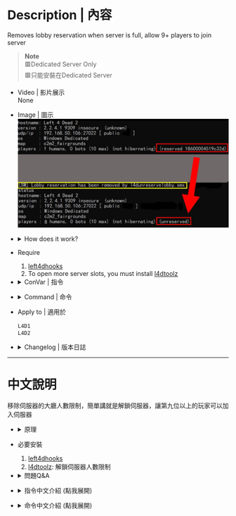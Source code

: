 # Description | 內容
Removes lobby reservation when server is full, allow 9+ players to join server

> __Note__ 
<br/>🟥Dedicated Server Only
<br/>🟥只能安裝在Dedicated Server

* Video | 影片展示
<br/>None

* Image | 圖示
<br/>![l4d_unreservelobby_1](image/l4d_unreservelobby_1.jpg)

* <details><summary>How does it work?</summary>

	* (Before) 
		1. If server is lobby reserved and full in gamemode (8 for versus/scavenge lobby, 4 for survival/coop/realism lobby)
			* New players can't join the server even if server still has remaining slots, they can't connect via the console or server browser
		2. If server is lobby reserved and empty (No one in server)
			* Unable to connect server from lobby
	* (After)
		1. Removes lobby reservation once server is full in gamemode (8 for versus/scavenge lobby, 4 for survival/coop/realism lobby)
			* New players is allowed to join the server, they can connect via the console or server browser
			* It won't restore back lobby reservation
			* Set ```sv_allow_lobby_connect_only 0```
		2. Removes lobby reservation once all players have disconnected
			* Players can connect from a lobby again
			* It won't restore back lobby reservation
			* Set ```sv_allow_lobby_connect_only``` back to default
	* In short, if you want multi slots server, must install
		1. This l4d_unreservelobby plugin
		2. And **l4dtoolz** (see Require below)
</details>

* Require
	1. [left4dhooks](https://forums.alliedmods.net/showthread.php?t=321696)
	2. To open more server slots, you must install [l4dtoolz](https://github.com/fbef0102/Game-Private_Plugin/tree/main/Tutorial_%E6%95%99%E5%AD%B8%E5%8D%80/English/Server/Install_Other_File#l4dtoolz)

* <details><summary>ConVar | 指令</summary>

	* cfg/sourcemod/l4d_unreservelobby.cfg
		```php
		// Automatically unreserve server after all playes have disconnected
		l4d_unreservelobby_empty "1"

		// Automatically unreserve server after server lobby reserved and full in gamemode (8 in versus/scavenge, 4 in coop/survival/realism)
		l4d_unreservelobby_full "1"

		// When player number reaches the following number, the server unreserves.
		// 0 = 8 in versus/scavenge, 4 in coop/survival/realis.
		// >0 = Any number greater than zero.
		l4d_unreservelobby_trigger "0"
		```
</details>

* <details><summary>Command | 命令</summary>

	* **sm_unreserve - manually force removes the lobby reservation (Adm required: ADMFLAG_ROOT)**
		```php
		sm_unreserve
		```
</details>

* Apply to | 適用於
	```
	L4D1
	L4D2
	```

* <details><summary>Changelog | 版本日誌</summary>

	* v1.1h (2024-10-26)
		* Add ```sv_allow_lobby_connect_only 0``` when unreserved
		* Update cvars

	* v1.0h (2024-10-3)
		* Remake code, convert code to latest syntax
		* Fix warnings when compiling.
		* Replace Gamedata with left4dhooks
		* Automatically unreserve server after all playes have disconnected

	* v1.1.1
		* [Original plugin By Downtown1](https://forums.alliedmods.net/showthread.php?t=94415)
</details>

- - - -
# 中文說明
移除伺服器的大廳人數限制，簡單講就是解鎖伺服器，讓第九位以上的玩家可以加入伺服器

* <details><summary>原理</summary>

	* (裝插件之前)
		1. 當伺服器有大廳reserved cookie且模式滿人時(對抗/清道夫: 8人已滿, 戰役/生存/寫實: 4人已滿)
			* 其他玩家均不能再加入伺服器，即使有設置伺服器30個位子依然無法加入
		2. 當伺服器有大廳reserved cookie且沒人時(所有玩家已離開)
			* 無法從大廳匹配到伺服器

	* (裝插件之後)
		1. 當伺服器有大廳reserved cookie且模式滿人時(對抗/清道夫: 8人已滿, 戰役/生存/寫實: 4人已滿)
			* 自動移除動態大廳reserved cookie，不再恢復
			* 設置指令```sv_allow_lobby_connect_only 0```
			* 其他玩家可透過IP直連或是伺服器瀏覽加入遊戲
		2. 當伺服器所有玩家離開沒人時，自動移除大廳reserved cookie，不再恢復
			* 玩家可以再次從大廳匹配到伺服器
			* 指令 ```sv_allow_lobby_connect_only``` 恢復預設

	* 總結白話講: 當你想開多人伺服器時，需要安裝
		1. 此插件
		2. 與**l4dtoolz** (查看下方"必要安裝")
</details>

* 必要安裝
	1. [left4dhooks](https://forums.alliedmods.net/showthread.php?t=321696)
	2. [l4dtoolz](https://github.com/fbef0102/Game-Private_Plugin/tree/main/Tutorial_教學區/Chinese_繁體中文/Server/安裝其他檔案教學#安裝l4dtoolz): 解鎖伺服器人數限制

* <details><summary>問題Q&A</summary>

	* 怎麼開多人房?
		* [教學文章](https://github.com/fbef0102/Game-Private_Plugin/tree/main/Tutorial_%E6%95%99%E5%AD%B8%E5%8D%80/Chinese_%E7%B9%81%E9%AB%94%E4%B8%AD%E6%96%87/Game/L4D2/8%E4%BD%8D%E7%8E%A9%E5%AE%B6%E9%81%8A%E7%8E%A9%E6%88%B0%E5%BD%B9%E6%A8%A1%E5%BC%8F)

	* 什麼是大廳匹配?
		* [開大廳，匹配](https://github.com/fbef0102/Game-Private_Plugin/tree/main/Tutorial_教學區/Chinese_繁體中文/Server/安裝伺服器與插件#如何從大廳匹配到專屬伺服器)

	* 什麼是大廳reserved cookie?
		1. 中文是預定的餅乾(X)，類似去飯店預設房間，已經被訂走的房間無法給其他人入住
		2. 不用想太多這名詞，直接看有無大廳reserved cookie的差別

	* 有大廳reserved cookie時
		1. 模式滿人時 (對抗/清道夫: 8人, 戰役/生存/寫實: 4人)，其他玩家均不能再加入伺服器，即使伺服器設置30個位子依然無法加入
			* 無法直連
			* 無法加入好友房間
			* 無法從伺服器瀏覽加入
			* 伺服器停止吸路人匹配進來
		2. 無人時 (所有玩家已離開)
			* 無法從大廳匹配
			* 伺服器停止吸路人匹配進來
		3. 模式沒有滿人時
			* 伺服器會吸路人匹配進來

	* 無大廳reserved cookie時
		1. 模式滿人時(對抗/清道夫: 8人, 戰役/生存/寫實: 4人)，其他玩家可以加入伺服器
			* 可直連
			* 可加入好友房間
			* 可從伺服器瀏覽加入
			* 伺服器停止吸路人匹配進來
		2. 無人時(所有玩家已離開)
			* 可從大廳匹配
			* 伺服器停止吸路人匹配進來
		4. 模式沒有滿人時
			* 如果第一個玩家是從大廳匹配，伺服器會吸路人匹配進來
			* 如果第一個玩家不是從大廳匹配，伺服器停止吸路人匹配進來

	* 何時會有大廳reserved cookie?
		1. 設置指令```sv_allow_lobby_connect_only 1```，且第一位玩家透過以下方式加入伺服器
			* 直連```connect```
			* 從```openserverbrowser列表```或```steam群組伺服器```瀏覽加入
			* 大廳匹配

		2. 設置指令```sv_allow_lobby_connect_only 0```，且第一位玩家透過以下方式加入伺服器
			* 大廳匹配

	* 怎麼知道伺服器有大廳reserved cookie?
		1. 遊戲控制台或伺服器後台輸入```status```，如果看到reserved xxxxx，那就是有，反之亦然

	* ```sv_allow_lobby_connect_only```與大廳之間的關係圖, [圖來源: Hatsune-Imagine/l4d2-plugins/l4d2_unreservelobby](https://github.com/Hatsune-Imagine/l4d2-plugins/tree/main/l4d2_unreservelobby)
	<br/>![l4d_unreservelobby_2](image/l4d_unreservelobby_2.jpg)

	> 詳細功能依然有很多未解之謎，問就是Valve的鍋，我們吃瓜就好
</details>

* <details><summary>指令中文介紹 (點我展開)</summary>

	* cfg/sourcemod/l4d_unreservelobby.cfg
		```php
		// 當所有玩家離開伺服器且伺服器沒人時，自動移除大廳reserved cookie
		l4d_unreservelobby_empty "1"

		// 當伺服器有大廳reserved cookie且模式滿人時(對抗/清道夫: 8人已滿, 戰役/生存/寫實: 4人已滿)，自動移除動態大廳reserved cookie
		l4d_unreservelobby_full "1"

		// 當伺服器內玩家人數達到以下數值, 則移除動態大廳reserved cookie.
		// 0 = 對抗/清道夫下8人, 戰役/生存/寫實下4人
		// >0 = 任何大於0的自定義人數
		l4d_unreservelobby_trigger "0"
		```
</details>

* <details><summary>命令中文介紹 (點我展開)</summary>

	* **sm_unreserve - 輸入此指令手動移除大廳reserved cookie (權限: ADMFLAG_ROOT)**
		```php
		sm_unreserve
		```
</details>